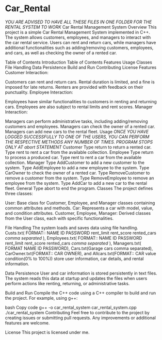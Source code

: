 # Car_Rental
*YOU ARE ADVISED TO HAVE ALL THESE FILES IN ONE FOLDER FOR THE RENTAL SYSTEM TO WORK*
Car Rental Management System
Overview
This project is a simple Car Rental Management System implemented in C++. The system allows customers, employees, and managers to interact with the car rental service. Users can rent and return cars, while managers have additional functionalities such as adding/removing customers, employees, and cars, as well as checking the owner of a rented car.

Table of Contents
Introduction
Table of Contents
Features
Usage
Classes
File Handling
Data Persistence
Build and Run
Contributing
License
Features
Customer Interaction:

Customers can rent and return cars.
Rental duration is limited, and a fine is imposed for late returns.
Renters are provided with feedback on their punctuality.
Employee Interaction:

Employees have similar functionalities to customers in renting and returning cars.
Employees are also subject to rental limits and rent scores.
Manager Interaction:

Managers can perform administrative tasks, including adding/removing customers and employees.
Managers can check the owner of a rented car.
Managers can add new cars to the rental fleet.
Usage
*ONCE YOU HAVE LOGGED SUCCESSFULLY TO ONE OF THE USERS, YOU CAN PERFORM THE RESPECTIVE METHODS ANY NUMBER OF TIMES. PROGRAM STOPS ONLY AT abort STATEMENT*
Customer
Type return to return a rented car.
Type rent to rent a car from the available collection.
Employee
Type return to process a produced car.
Type rent to rent a car from the available collection.
Manager
Type AddCustomer to add a new customer to the system.
Type AddEmployee to add a new employee to the system.
Type CarOwner to check the owner of a rented car.
Type RemoveCustomer to remove a customer from the system.
Type RemoveEmployee to remove an employee from the system.
Type AddCar to add a new car to the rental fleet.
General
Type abort to end the program.
Classes
The project defines three classes:

User: Base class for Customer, Employee, and Manager classes containing common attributes and methods.
Car: Represents a car with model, value, and condition attributes.
Customer, Employee, Manager: Derived classes from the User class, each with specific functionalities.

File Handling
The system loads and saves data using file handling. Custs.txt( FORMAT:: NAME <newline> ID <newline> PASSWORD <newline> rent_limit <newline> rent_score <newline> rented_cars *comma separated* ), 
Employees.txt( FORMAT:: NAME <newline> ID <newline> PASSWORD <newline> rent_limit <newline> rent_score <newline> rented_cars *comma separated* ), Managers.txt( FORMAT NAME <newline> ID <newline> PASSWORD), Cars.txt(Garage cars comma separated), CarOwner.txt(FORMAT:: CAR <newline> OWNER), and Allcars.txt(FORMAT:: CAR <newline> value <newline> condition(0% to 100%)) store user information, car details, and rental information.

Data Persistence
User and car information is stored persistently in text files. The system reads this data at startup and updates the files when users perform actions like renting, returning, or administrative tasks.

Build and Run
Compile the C++ code using a C++ compiler to build and run the project. For example, using g++:

bash
Copy code
g++ -o car_rental_system car_rental_system.cpp
./car_rental_system
Contributing
Feel free to contribute to the project by creating issues or submitting pull requests. Any improvements or additional features are welcome.

License
This project is licensed under me.
